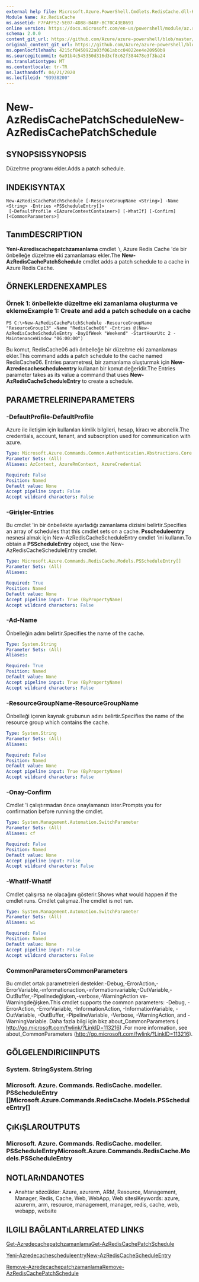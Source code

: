 ```yaml
---
external help file: Microsoft.Azure.PowerShell.Cmdlets.RedisCache.dll-Help.xml
Module Name: Az.RedisCache
ms.assetid: F7FAFF52-5E07-4D88-B48F-BC70C43E8691
online version: https://docs.microsoft.com/en-us/powershell/module/az.rediscache/new-azrediscachepatchschedule
schema: 2.0.0
content_git_url: https://github.com/Azure/azure-powershell/blob/master/src/RedisCache/RedisCache/help/New-AzRedisCachePatchSchedule.md
original_content_git_url: https://github.com/Azure/azure-powershell/blob/master/src/RedisCache/RedisCache/help/New-AzRedisCachePatchSchedule.md
ms.openlocfilehash: 4215cf8450922a03f061abcc04022ee4e20950b9
ms.sourcegitcommit: 6a91b4c545350d316d3cf8c62f384478e3f3ba24
ms.translationtype: MT
ms.contentlocale: tr-TR
ms.lasthandoff: 04/21/2020
ms.locfileid: "93938200"
---
```

# <span data-ttu-id="042e7-101">New-AzRedisCachePatchSchedule</span><span class="sxs-lookup"><span data-stu-id="042e7-101">New-AzRedisCachePatchSchedule</span></span>

## <span data-ttu-id="042e7-102">SYNOPSIS</span><span class="sxs-lookup"><span data-stu-id="042e7-102">SYNOPSIS</span></span>
<span data-ttu-id="042e7-103">Düzeltme programı ekler.</span><span class="sxs-lookup"><span data-stu-id="042e7-103">Adds a patch schedule.</span></span>

## <span data-ttu-id="042e7-104">INDEKI</span><span class="sxs-lookup"><span data-stu-id="042e7-104">SYNTAX</span></span>

```
New-AzRedisCachePatchSchedule [-ResourceGroupName <String>] -Name <String> -Entries <PSScheduleEntry[]>
 [-DefaultProfile <IAzureContextContainer>] [-WhatIf] [-Confirm] [<CommonParameters>]
```

## <span data-ttu-id="042e7-105">Tanım</span><span class="sxs-lookup"><span data-stu-id="042e7-105">DESCRIPTION</span></span>
<span data-ttu-id="042e7-106">**Yeni-Azrediscachepatchzamanlama** cmdlet 'ı, Azure Redis Cache 'de bir önbelleğe düzeltme eki zamanlaması ekler.</span><span class="sxs-lookup"><span data-stu-id="042e7-106">The **New-AzRedisCachePatchSchedule** cmdlet adds a patch schedule to a cache in Azure Redis Cache.</span></span>

## <span data-ttu-id="042e7-107">ÖRNEKLERDEN</span><span class="sxs-lookup"><span data-stu-id="042e7-107">EXAMPLES</span></span>

### <span data-ttu-id="042e7-108">Örnek 1: önbellekte düzeltme eki zamanlama oluşturma ve ekleme</span><span class="sxs-lookup"><span data-stu-id="042e7-108">Example 1: Create and add a patch schedule on a cache</span></span>
```
PS C:\>New-AzRedisCachePatchSchedule -ResourceGroupName "ResourceGroup13" -Name "RedisCache06" -Entries @(New-AzRedisCacheScheduleEntry -DayOfWeek "Weekend" -StartHourUtc 2 -MaintenanceWindow "06:00:00")
```

<span data-ttu-id="042e7-109">Bu komut, RedisCache06 adlı önbelleğe bir düzeltme eki zamanlaması ekler.</span><span class="sxs-lookup"><span data-stu-id="042e7-109">This command adds a patch schedule to the cache named RedisCache06.</span></span>
<span data-ttu-id="042e7-110">Entries parametresi, bir zamanlama oluşturmak için **New-Azredecachescheduleentry** kullanan bir komut değeridir.</span><span class="sxs-lookup"><span data-stu-id="042e7-110">The Entries parameter takes as its value a command that uses **New-AzRedisCacheScheduleEntry** to create a schedule.</span></span>

## <span data-ttu-id="042e7-111">PARAMETRELERINE</span><span class="sxs-lookup"><span data-stu-id="042e7-111">PARAMETERS</span></span>

### <span data-ttu-id="042e7-112">-DefaultProfile</span><span class="sxs-lookup"><span data-stu-id="042e7-112">-DefaultProfile</span></span>
<span data-ttu-id="042e7-113">Azure ile iletişim için kullanılan kimlik bilgileri, hesap, kiracı ve abonelik.</span><span class="sxs-lookup"><span data-stu-id="042e7-113">The credentials, account, tenant, and subscription used for communication with azure.</span></span>

```yaml
Type: Microsoft.Azure.Commands.Common.Authentication.Abstractions.Core.IAzureContextContainer
Parameter Sets: (All)
Aliases: AzContext, AzureRmContext, AzureCredential

Required: False
Position: Named
Default value: None
Accept pipeline input: False
Accept wildcard characters: False
```

### <span data-ttu-id="042e7-114">-Girişler</span><span class="sxs-lookup"><span data-stu-id="042e7-114">-Entries</span></span>
<span data-ttu-id="042e7-115">Bu cmdlet 'in bir önbellekte ayarladığı zamanlama dizisini belirtir.</span><span class="sxs-lookup"><span data-stu-id="042e7-115">Specifies an array of schedules that this cmdlet sets on a cache.</span></span> <span data-ttu-id="042e7-116">**Psscheduleentry** nesnesi almak için New-AzRedisCacheScheduleEntry cmdlet 'ini kullanın.</span><span class="sxs-lookup"><span data-stu-id="042e7-116">To obtain a **PSScheduleEntry** object, use the New-AzRedisCacheScheduleEntry cmdlet.</span></span>

```yaml
Type: Microsoft.Azure.Commands.RedisCache.Models.PSScheduleEntry[]
Parameter Sets: (All)
Aliases:

Required: True
Position: Named
Default value: None
Accept pipeline input: True (ByPropertyName)
Accept wildcard characters: False
```

### <span data-ttu-id="042e7-117">-Ad</span><span class="sxs-lookup"><span data-stu-id="042e7-117">-Name</span></span>
<span data-ttu-id="042e7-118">Önbelleğin adını belirtir.</span><span class="sxs-lookup"><span data-stu-id="042e7-118">Specifies the name of the cache.</span></span>

```yaml
Type: System.String
Parameter Sets: (All)
Aliases:

Required: True
Position: Named
Default value: None
Accept pipeline input: True (ByPropertyName)
Accept wildcard characters: False
```

### <span data-ttu-id="042e7-119">-ResourceGroupName</span><span class="sxs-lookup"><span data-stu-id="042e7-119">-ResourceGroupName</span></span>
<span data-ttu-id="042e7-120">Önbelleği içeren kaynak grubunun adını belirtir.</span><span class="sxs-lookup"><span data-stu-id="042e7-120">Specifies the name of the resource group which contains the cache.</span></span>

```yaml
Type: System.String
Parameter Sets: (All)
Aliases:

Required: False
Position: Named
Default value: None
Accept pipeline input: True (ByPropertyName)
Accept wildcard characters: False
```

### <span data-ttu-id="042e7-121">-Onay</span><span class="sxs-lookup"><span data-stu-id="042e7-121">-Confirm</span></span>
<span data-ttu-id="042e7-122">Cmdlet 'i çalıştırmadan önce onaylamanızı ister.</span><span class="sxs-lookup"><span data-stu-id="042e7-122">Prompts you for confirmation before running the cmdlet.</span></span>

```yaml
Type: System.Management.Automation.SwitchParameter
Parameter Sets: (All)
Aliases: cf

Required: False
Position: Named
Default value: None
Accept pipeline input: False
Accept wildcard characters: False
```

### <span data-ttu-id="042e7-123">-WhatIf</span><span class="sxs-lookup"><span data-stu-id="042e7-123">-WhatIf</span></span>
<span data-ttu-id="042e7-124">Cmdlet çalışırsa ne olacağını gösterir.</span><span class="sxs-lookup"><span data-stu-id="042e7-124">Shows what would happen if the cmdlet runs.</span></span> <span data-ttu-id="042e7-125">Cmdlet çalışmaz.</span><span class="sxs-lookup"><span data-stu-id="042e7-125">The cmdlet is not run.</span></span>

```yaml
Type: System.Management.Automation.SwitchParameter
Parameter Sets: (All)
Aliases: wi

Required: False
Position: Named
Default value: None
Accept pipeline input: False
Accept wildcard characters: False
```

### <span data-ttu-id="042e7-126">CommonParameters</span><span class="sxs-lookup"><span data-stu-id="042e7-126">CommonParameters</span></span>
<span data-ttu-id="042e7-127">Bu cmdlet ortak parametreleri destekler:-Debug,-ErrorAction,-ErrorVariable,-ınformationaction,-ınformationvariable,-OutVariable,-OutBuffer,-Pipelinedeğişken,-verbose,-WarningAction ve-Warningdeğişken.</span><span class="sxs-lookup"><span data-stu-id="042e7-127">This cmdlet supports the common parameters: -Debug, -ErrorAction, -ErrorVariable, -InformationAction, -InformationVariable, -OutVariable, -OutBuffer, -PipelineVariable, -Verbose, -WarningAction, and -WarningVariable.</span></span> <span data-ttu-id="042e7-128">Daha fazla bilgi için bkz about_CommonParameters ( http://go.microsoft.com/fwlink/?LinkID=113216) .</span><span class="sxs-lookup"><span data-stu-id="042e7-128">For more information, see about_CommonParameters (http://go.microsoft.com/fwlink/?LinkID=113216).</span></span>

## <span data-ttu-id="042e7-129">GÖLGELENDIRICI</span><span class="sxs-lookup"><span data-stu-id="042e7-129">INPUTS</span></span>

### <span data-ttu-id="042e7-130">System. String</span><span class="sxs-lookup"><span data-stu-id="042e7-130">System.String</span></span>

### <span data-ttu-id="042e7-131">Microsoft. Azure. Commands. RedisCache. modeller. PSScheduleEntry []</span><span class="sxs-lookup"><span data-stu-id="042e7-131">Microsoft.Azure.Commands.RedisCache.Models.PSScheduleEntry[]</span></span>

## <span data-ttu-id="042e7-132">ÇıKıŞLAR</span><span class="sxs-lookup"><span data-stu-id="042e7-132">OUTPUTS</span></span>

### <span data-ttu-id="042e7-133">Microsoft. Azure. Commands. RedisCache. modeller. PSScheduleEntry</span><span class="sxs-lookup"><span data-stu-id="042e7-133">Microsoft.Azure.Commands.RedisCache.Models.PSScheduleEntry</span></span>

## <span data-ttu-id="042e7-134">NOTLARıNDA</span><span class="sxs-lookup"><span data-stu-id="042e7-134">NOTES</span></span>
* <span data-ttu-id="042e7-135">Anahtar sözcükler: Azure, azurerm, ARM, Resource, Management, Manager, Redis, Cache, Web, WebApp, Web sitesi</span><span class="sxs-lookup"><span data-stu-id="042e7-135">Keywords: azure, azurerm, arm, resource, management, manager, redis, cache, web, webapp, website</span></span>

## <span data-ttu-id="042e7-136">ILGILI BAĞLANTıLAR</span><span class="sxs-lookup"><span data-stu-id="042e7-136">RELATED LINKS</span></span>

[<span data-ttu-id="042e7-137">Get-Azredecachepatchzamanlama</span><span class="sxs-lookup"><span data-stu-id="042e7-137">Get-AzRedisCachePatchSchedule</span></span>](./Get-AzRedisCachePatchSchedule.md)

[<span data-ttu-id="042e7-138">Yeni-Azredecachescheduleentry</span><span class="sxs-lookup"><span data-stu-id="042e7-138">New-AzRedisCacheScheduleEntry</span></span>](./New-AzRedisCacheScheduleEntry.md)

[<span data-ttu-id="042e7-139">Remove-Azredecachepatchzamanlama</span><span class="sxs-lookup"><span data-stu-id="042e7-139">Remove-AzRedisCachePatchSchedule</span></span>](./Remove-AzRedisCachePatchSchedule.md)



